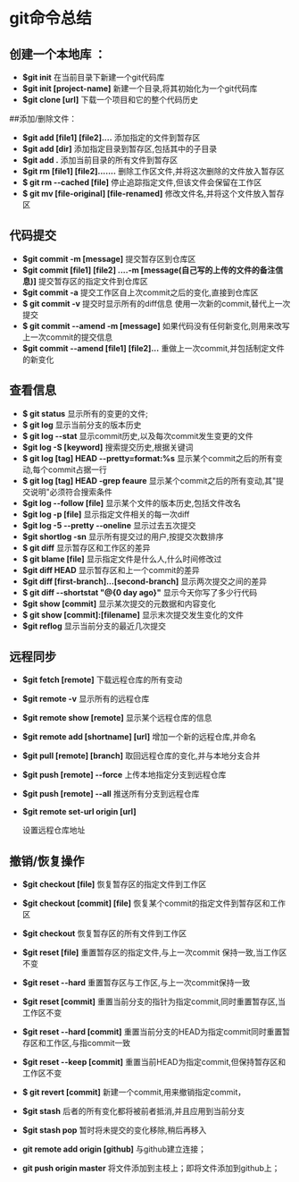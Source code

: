 # 					  	git命令总结	

## 创建一个本地库 ：

- **$git init**
在当前目录下新建一个git代码库
- **$git init [project-name]**
新建一个目录,将其初始化为一个git代码库
- **$git clone [url]**
下载一个项目和它的整个代码历史

##添加/删除文件：

- **$git add [file1] [file2]....**
添加指定的文件到暂存区
- **$git add [dir]**
添加指定目录到暂存区,包括其中的子目录
- **$git add .**
添加当前目录的所有文件到暂存区
- **$git rm [file1] [file2].......**
删除工作区文件,并将这次删除的文件放入暂存区
- **$ git rm --cached [file]**
停止追踪指定文件,但该文件会保留在工作区
- **$ git mv [file-original] [file-renamed]**
修改文件名,并将这个文件放入暂存区

## 代码提交

- **$git commit -m [message]**
提交暂存区到仓库区
- **$git commit [file1] [file2] ....-m [message(自己写的上传的文件的备注信息)]**
提交暂存区的指定文件到仓库区
- **$git commit -a**
提交工作区自上次commit之后的变化,直接到仓库区
- **$ git commit -v**
提交时显示所有的diff信息
使用一次新的commit,替代上一次提交
- **$ git commit --amend -m [message]**
如果代码没有任何新变化,则用来改写上一次commit的提交信息
- **$git commit --amend [file1] [file2]...**
重做上一次commit,并包括制定文件的新变化

## 查看信息

- **$ git status**
显示所有的变更的文件;
- **$ git log**
显示当前分支的版本历史
- **$ git log --stat**
显示commit历史,以及每次commit发生变更的文件
- **$git log -S [keyword]**
搜索提交历史,根据关键词
- **$ git log [tag] HEAD --pretty=format:%s**
显示某个commit之后的所有变动,每个commit占据一行
- **$ git log [tag] HEAD -grep feaure**
显示某个commit之后的所有变动,其"提交说明"必须符合搜索条件
- **$git log --follow [file]**
显示某个文件的版本历史,包括文件改名
- **$git log -p [file]**
显示指定文件相关的每一次diff
- **$git log -5 --pretty --oneline**
显示过去五次提交
- **$git shortlog -sn**
显示所有提交过的用户,按提交次数排序
- **$ git diff**
显示暂存区和工作区的差异
- **$ git blame [file]**
显示指定文件是什么人,什么时间修改过
- **$git diff HEAD**
显示暂存区和上一个commit的差异
- **$git diff [first-branch]...[second-branch]**
显示两次提交之间的差异
- **$ git diff --shortstat "@{0 day ago}"**
显示今天你写了多少行代码
- **$git show [commit]**
显示某次提交的元数据和内容变化
- **$ git show [commit]:[filename]**
显示末次提交发生变化的文件
- **$git reflog**
显示当前分支的最近几次提交

## 远程同步

- **$git fetch [remote]**
下载远程仓库的所有变动
- **$git remote -v**
显示所有的远程仓库
- **$git remote show [remote]**
显示某个远程仓库的信息
- **$git remote add [shortname] [url]**
增加一个新的远程仓库,并命名
- **$git pull [remote] [branch]**
取回远程仓库的变化,并与本地分支合并
- **$git push [remote] --force**
上传本地指定分支到远程仓库
- **$git push [remote] --all**
推送所有分支到远程仓库
- **$git remote set-url origin [url]**

  设置远程仓库地址

## 撤销/恢复操作

- **$git checkout [file]**
恢复暂存区的指定文件到工作区
- **$git checkout [commit] [file]**
恢复某个commit的指定文件到暂存区和工作区
- **$git checkout**
恢复暂存区的所有文件到工作区
- **$git reset [file]**
重置暂存区的指定文件,与上一次commit 保持一致,当工作区不变
- **$git reset --hard**
重置暂存区与工作区,与上一次commit保持一致
- **$git reset [commit]**
重置当前分支的指针为指定commit,同时重置暂存区,当工作区不变
- **$git reset --hard [commit]**
重置当前分支的HEAD为指定commit同时重置暂存区和工作区,与指commit一致
- **$git reset --keep [commit]**
重置当前HEAD为指定commit,但保持暂存区和工作区不变
- **$ git revert [commit]**
新建一个commit,用来撤销指定commit，
- **$git stash**
后者的所有变化都将被前者抵消,并且应用到当前分支
- **$git stash pop**
暂时将未提交的变化移除,稍后再移入

- **git remote add origin [github]**
与github建立连接；

- **git push origin master**
将文件添加到主枝上；即将文件添加到github上；

